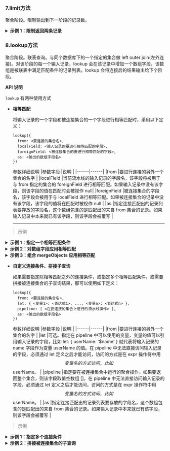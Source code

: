 ### 7.limit方法
聚合阶段。限制输出到下一阶段的记录数。

<details>
<summary style="font-weight:bold">示例 1：限制返回两条记录</summary>
<pre>
	<code>
	//假设集合 items 有如下记录：
	{
	  _id: "1",
	  price: 10
	}
	{
	  _id: "2",
	  price: 50
	}
	{
	  _id: "3",
	  price: 20
	}
	{
	  _id: "4",
	  price: 80
	}
	{
	  _id: "5",
	  price: 200
	}
	//返回价格大于 20 的记录的最小的两个记录：
	const $ = db.command.aggregate
	let res = await db.collection('items').aggregate()
	  .match({
	    price: $.gt(20)
	  })
	  .sort({
	    price: 1,
	  })
	  .limit(2)
	  .end()
	//返回结果如下：
	{
	  "_id": "3",
	  "price": 20
	}
	{
	  "_id": "4",
	  "price": 80
	}
	</code>
	</pre>
</details>

### 8.lookup方法
聚合阶段。联表查询。与同个数据库下的一个指定的集合做 left outer join(左外连接)。对该阶段的每一个输入记录，lookup 会在该记录中增加一个数组字段，该数组是被联表中满足匹配条件的记录列表。lookup 会将连接后的结果输出给下个阶段。

**API 说明**

`lookup` 有两种使用方式
* **相等匹配**

	将输入记录的一个字段和被连接集合的一个字段进行相等匹配时，采用以下定义：
	```
	lookup({
	  from: <要连接的集合名>,
	  localField: <输入记录的要进行相等匹配的字段>,
	  foreignField: <被连接集合的要进行相等匹配的字段>,
	  as: <输出的数组字段名>
	})
	```
	参数详细说明
	|参数字段		|说明								|
	|------|------|
	|from			|要进行连接的另外一个集合的名字			|
	|localField		|当前流水线的输入记录的字段名，该字段将被用于与 from 指定的集合的 foreignField 进行相等匹配。如果输入记录中没有该字段，则该字段的值在匹配时会被视作 null|
	|foreignField	|被连接集合的字段名，该字段会被用于与 localField 进行相等匹配。如果被连接集合的记录中没有该字段，该字段的值将在匹配时被视作 null						|
	|as				|指定连接匹配出的记录列表要存放的字段名，这个数组包含的是匹配出的来自 from 集合的记录。如果输入记录中本来就已有该字段，则该字段会被覆写					|
	
	---

> 示例
<details>
<summary style="font-weight:bold">示例 1：指定一个相等匹配条件</summary>
<pre>
	<code>
	//假设 orders 集合有以下记录：
	[
	  {"_id":4,"book":"novel 1","price":30,"quantity":2},
	  {"_id":5,"book":"science 1","price":20,"quantity":1},
	  {"_id":6}
	]
	//books 集合有以下记录：
	[
	  {"_id":"book1","author":"author 1","category":"novel","stock":10,"time":1564456048486,"title":"novel 1"},
	  {"_id":"book3","author":"author 3","category":"science","stock":30,"title":"science 1"},
	  {"_id":"book4","author":"author 3","category":"science","stock":40,"title":"science 2"},
	  {"_id":"book2","author":"author 2","category":"novel","stock":20,"title":"novel 2"},
	  {"_id":"book5","author":"author 4","category":"science","stock":50,"title":null},
	  {"_id":"book6","author":"author 5","category":"novel","stock":"60"}
	]
	//以下聚合操作可以通过一个相等匹配条件连接 orders 和 books 集合，匹配的字段是 orders 集合的 book 字段和 books 集合的 title 字段：
	const db = uniCloud.database()
	let res = await db.collection('orders').aggregate()
	  .lookup({
	    from: 'books',
	    localField: 'book',
	    foreignField: 'title',
	    as: 'bookList',
	  })
	  .end()
	//结果：
	[
	  {
	    "_id": 4,
	    "book": "novel 1",
	    "price": 30,
	    "quantity": 2,
	    "bookList": [
	      {
	        "_id": "book1",
	        "title": "novel 1",
	        "author": "author 1",
	        "category": "novel",
	        "stock": 10
	      }
	    ]
	  },
	  {
	    "_id": 5,
	    "book": "science 1",
	    "price": 20,
	    "quantity": 1,
	    "bookList": [
	      {
	        "_id": "book3",
	        "category": "science",
	        "title": "science 1",
	        "author": "author 3",
	        "stock": 30
	      }
	    ]
	  },
	  {
	    "_id": 6,
	    "bookList": [
	      {
	        "_id": "book5",
	        "category": "science",
	        "author": "author 4",
	        "stock": 50,
	        "title": null
	      },
	      {
	        "_id": "book6",
	        "author": "author 5",
	        "stock": "60",
	        "category": "novel"
	      }
	    ]
	  }
	]
	</code>
	</pre>
</details>
	
<details>
<summary style="font-weight:bold">示例 2：对数组字段应用相等匹配</summary>
<pre>
	<code>
	//假设 authors 集合有以下记录：
	[
	  {"_id": 1, "name": "author 1", "intro": "Two-time best-selling sci-fiction novelist"},
	  {"_id": 3, "name": "author 3", "intro": "UCB assistant professor"},
	  {"_id": 4, "name": "author 4", "intro": "major in CS"}
	]
	//books 集合有以下记录：
	[
	  {"_id":"book1","authors":["author 1"],"category":"novel","stock":10,"time":1564456048486,"title":"novel 1"},
	  {"_id":"book3","authors":["author 3", "author 4"],"category":"science","stock":30,"title":"science 1"},
	  {"_id":"book4","authors":["author 3"],"category":"science","stock":40,"title":"science 2"}
	]
	//以下操作获取作者信息及他们分别发表的书籍，使用了 lookup 操作匹配 authors 集合的 name 字段和 books 集合的 authors 数组字段：
	const db = cloud.database()
	let res = await db.collection('authors').aggregate()
	  .lookup({
	    from: 'books',
	    localField: 'name',
	    foreignField: 'authors',
	    as: 'publishedBooks',
	  })
	  .end()
	//结果
	[
	  {
	    "_id": 1,
	    "intro": "Two-time best-selling sci-fiction novelist",
	    "name": "author 1",
	    "publishedBooks": [
	      {
	        "_id": "book1",
	        "title": "novel 1",
	        "category": "novel",
	        "stock": 10,
	        "authors": [
	          "author 1"
	        ]
	      }
	    ]
	  },
	  {
	    "_id": 3,
	    "name": "author 3",
	    "intro": "UCB assistant professor",
	    "publishedBooks": [
	      {
	        "_id": "book3",
	        "category": "science",
	        "title": "science 1",
	        "stock": 30,
	        "authors": [
	          "author 3",
	          "author 4"
	        ]
	      },
	      {
	        "_id": "book4",
	        "title": "science 2",
	        "category": "science",
	        "stock": 40,
	        "authors": [
	          "author 3"
	        ]
	      }
	    ]
	  },
	  {
	    "_id": 4,
	    "intro": "major in CS",
	    "name": "author 4",
	    "publishedBooks": [
	      {
	        "_id": "book3",
	        "category": "science",
	        "title": "science 1",
	        "stock": 30,
	        "authors": [
	          "author 3",
	          "author 4"
	        ]
	      }
	    ]
	  }
	]
	</code>
	</pre>
</details>

<details>
<summary style="font-weight:bold">示例 3：组合 mergeObjects 应用相等匹配</summary>
<pre>
	<code>
	//假设 orders 集合有以下记录：
	[
	  {"_id":4,"book":"novel 1","price":30,"quantity":2},
	  {"_id":5,"book":"science 1","price":20,"quantity":1},
	  {"_id":6}
	]
	//books 集合有以下记录：
	[
	  {"_id":"book1","author":"author 1","category":"novel","stock":10,"time":1564456048486,"title":"novel 1"},
	  {"_id":"book3","author":"author 3","category":"science","stock":30,"title":"science 1"},
	  {"_id":"book4","author":"author 3","category":"science","stock":40,"title":"science 2"},
	  {"_id":"book2","author":"author 2","category":"novel","stock":20,"title":"novel 2"},
	  {"_id":"book5","author":"author 4","category":"science","stock":50,"title":null},
	  {"_id":"book6","author":"author 5","category":"novel","stock":"60"}
	]
	//以下操作匹配 orders 的 book 字段和 books 的 title 字段，并将 books 匹配结果直接 merge 到 orders 记录中。
	var db = cloud.database()
	var $ = db.command.aggregate
	let res = await db.collection('orders').aggregate()
	  .lookup({
	    from: "books",
	    localField: "book",
	    foreignField: "title",
	    as: "bookList"
	  })
	  .replaceRoot({
	    newRoot: $.mergeObjects([ $.arrayElemAt(['$bookList', 0]), '$$ROOT' ])
	  })
	  .project({
	    bookList: 0
	  })
	  .end()
	//结果
	[
	  {
	    "_id": 4,
	    "title": "novel 1",
	    "author": "author 1",
	    "category": "novel",
	    "stock": 10,
	    "book": "novel 1",
	    "price": 30,
	    "quantity": 2
	  },
	  {
	    "_id": 5,
	    "category": "science",
	    "title": "science 1",
	    "author": "author 3",
	    "stock": 30,
	    "book": "science 1",
	    "price": 20,
	    "quantity": 1
	  },
	  {
	    "_id": 6,
	    "category": "science",
	    "author": "author 4",
	    "stock": 50,
	    "title": null
	  }
	]
	</code>
	</pre>
</details>

* **自定义连接条件、拼接子查询**

	如果需要指定除相等匹配之外的连接条件，或指定多个相等匹配条件，或需要拼接被连接集合的子查询结果，那可以使用如下定义：

	```
	lookup({
	  from: <要连接的集合名>,
	  let: { <变量1>: <表达式1>, ..., <变量n>: <表达式n> },
	  pipeline: [ <在要连接的集合上进行的流水线操作> ],
	  as: <输出的数组字段名>
	})
	```
	参数详细说明
	|参数字段	|说明					|
	|------|------|
	|from		|要进行连接的另外一个集合的名字		|
	|let		|可选。指定在 pipeline 中可以使用的变量，变量的值可以引用输入记录的字段，比如 let: { userName: '$name' } 就代表将输入记录的 name 字段作为变量 userName 的值。在 pipeline 中无法直接访问输入记录的字段，必须通过 let 定义之后才能访问，访问的方式是在 expr 操作符中用 $$变量名 的方式访问，比如 $$userName。	|
	|pipeline	|指定要在被连接集合中运行的聚合操作。如果要返回整个集合，则该字段取值空数组 []。在 pipeline 中无法直接访问输入记录的字段，必须通过 let 定义之后才能访问，访问的方式是在 expr 操作符中用 $$变量名 的方式访问，比如 $$userName。		|
	|as			|指定连接匹配出的记录列表要存放的字段名，这个数组包含的是匹配出的来自 from 集合的记录。如果输入记录中本来就已有该字段，则该字段会被覆写		|

> 示例
<details>
<summary style="font-weight:bold">示例 1：指定多个连接条件</summary>
<pre>
	<code>
	//假设 orders 集合有以下记录：
	[
	  {"_id":4,"book":"novel 1","price":300,"quantity":20},
	  {"_id":5,"book":"science 1","price":20,"quantity":1}
	]
	//books 集合有以下记录：	
	[
	  {"_id":"book1","author":"author 1","category":"novel","stock":10,"time":1564456048486,"title":"novel 1"},
	  {"_id":"book3","author":"author 3","category":"science","stock":30,"title":"science 1"}
	]
	//以下操作连接 orders 和 books 集合，要求两个条件：
	* orders 的 book 字段与 books 的 title 字段相等
	* books 的 stock 字段 大于或等于 orders 的 quantityorders 字段
	const db = cloud.database()
	const dbCmd = db.command
	const $ = dbCmd.aggregate
	let res = await db.collection('orders').aggregate()
	.lookup({
	  from: 'books',
	  let: {
	    order_book: '$book',
	    order_quantity: '$quantity'
	  },
	  pipeline: $.pipeline()
	    .match(dbCmd.expr($.and([
	      $.eq(['$title', '$$order_book']),
	      $.gte(['$stock', '$$order_quantity'])
	    ])))
	    .project({
	      _id: 0,
	      title: 1,
	      author: 1,
	      stock: 1
	    })
	    .done(),
	  as: 'bookList',
	})
	.end()
	//结果：	
	[
	{
	  "_id": 4,
	  "book": "novel 1",
	  "price": 300,
	  "quantity": 20,
	  "bookList": []
	},
	{
	  "_id": 5,
	  "book": "science 1",
	  "price": 20,
	  "quantity": 1,
	  "bookList": [
	    {
	      "title": "science 1",
	      "author": "author 3",
	      "stock": 30
	    }
	  ]
	}
	]
	</code>
	</pre>
</details>

<details>
<summary style="font-weight:bold">示例 2：拼接被连接集合的子查询</summary>
<pre>
	<code>
	//假设 orders 集合有以下记录：
	[
	  {"_id":4,"book":"novel 1","price":30,"quantity":2},
	  {"_id":5,"book":"science 1","price":20,"quantity":1}
	]
	//books 集合有以下记录：
	[
	  {"_id":"book1","author":"author 1","category":"novel","stock":10,"time":1564456048486,"title":"novel 1"},
	  {"_id":"book3","author":"author 3","category":"science","stock":30,"title":"science 1"},
	  {"_id":"book4","author":"author 3","category":"science","stock":40,"title":"science 2"}
	]
	//在每条输出记录上加上一个数组字段，该数组字段的值是对 books 集合的一个查询语句的结果：
	const db = cloud.database()
	const $ = db.command.aggregate
	let res = await db.collection('orders').aggregate()
	  .lookup({
	    from: 'books',
	    let: {
	      order_book: '$book',
	      order_quantity: '$quantity'
	    },
	    pipeline: $.pipeline()
	      .match({
	        author: 'author 3'
	      })
	      .project({
	        _id: 0,
	        title: 1,
	        author: 1,
	        stock: 1
	      })
	      .done(),
	    as: 'bookList',
	  })
	  .end()
	//结果
	[
	  {
	    "_id": 4,
	    "book": "novel 1",
	    "price": 30,
	    "quantity": 20,
	    "bookList": [
	      {
	        "title": "science 1",
	        "author": "author 3",
	        "stock": 30
	      },
	      {
	        "title": "science 2",
	        "author": "author 3",
	        "stock": 40
	      }
	    ]
	  },
	  {
	    "_id": 5,
	    "book": "science 1",
	    "price": 20,
	    "quantity": 1,
	    "bookList": [
	      {
	        "title": "science 1",
	        "author": "author 3",
	        "stock": 30
	      },
	      {
	        "title": "science 2",
	        "author": "author 3",
	        "stock": 40
	      }
	    ]
	  }
	]
	</code>
	</pre>
</details>